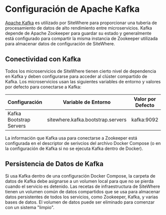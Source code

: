 # Configuración de Apache Kafka

[Apache Kafka](https://kafka.apache.org/) es utilizado por SiteWhere para proporcionar una
tubería de procesamiento de datos de alto rendimiento entre microservicios. Kafka depende de
Apache Zookeeper para guardar su estado y generalmente está configurado para compartir
la misma instancia de Zookeeper utilizada para almacenar datos de configuración de SiteWhere.

## Conectividad con Kafka

Todos los microservicios de SiteWhere tienen cierto nivel de dependencia en Kafka y deben
configurarse para acceder al clúster compartido de Kafka. Los microservicios usan las
siguientes variables de entorno y valores por defecto para conectarse a Kafka:

| Configuración           | Variable de Entorno               | Valor por Defecto |
| ----------------------- | --------------------------------- | ----------------- |
| Kafka Bootstrap Servers | sitewhere.kafka.bootstrap.servers | kafka:9092        |

La información que Kafka usa para conectarse a Zookeeper está configurada en el descriptor
de serivcios del archivo Docker Compose (o en la configuración de Kafka si no se ejecuta
Kafka dentro de Docker).

## Persistencia de Datos de Kafka

Si usa Kafka dentro de una configuración Docker Compose, la carpeta de datos de Kafka
debe asignarse a un volumen local para que no se pierda cuando el servicio es
detenido. Las recetas de infraestructura de SiteWhere tienen un volumen común de datos compartidos
que se usa para almacenar datos persistentes de todos los servicios, como Zookeeper,
Kafka, y varias bases de datos. El volumen de datos puede ser eliminado para comenzar
con un sistema "limpio".
